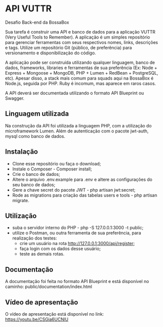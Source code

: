 # API VUTTR

Desafio Back-end da BossaBox

Sua tarefa é construir uma API e banco de dados para a aplicação VUTTR (Very Useful Tools to Remember). A aplicação é um simples repositório para gerenciar ferramentas com seus respectivos nomes, links, descrições e tags. Utilize um repositório Git (público, de preferência) para versionamento e disponibilização do código.

A aplicação pode ser construída utilizando qualquer linguagem, banco de dados, frameworks, libraries e ferramentas de sua preferência (Ex: Node + Express + Mongoose + MongoDB, PHP + Lumen + RedBean + PostgreSQL, etc). Apesar disso, a stack mais comum para squads aqui na BossaBox é Node.js, seguida por PHP. Ruby é incomum, mas aparece em raros casos.

A API deverá ser documentada utilizando o formato API Blueprint ou Swagger.

## Linguagem utilizada

Na construção da API foi utilizada a linguagem PHP, com a utilização do microframework Lumen. Além de autenticação com o pacote jwt-auth, mysql como banco de dados.

## Instalação

- Clone esse repositório ou faça o download;
- Instale o Composer - Composer install;
- Crie o banco de dados;
- Altere o arquivo .env.example para .env e altere as configurações do seu banco de dados;
- Gere a chave secret do pacote JWT - php artisan jwt:secret;
- Rode as migrations para criação das tabelas users e tools - php artisan migrate.

## Utilização

- suba o servidor interno do PHP - php -S 127.0.0.1:3000 -t public;
- utilize o Postman, ou outra ferramenta de sua preferência, para realização dos testes:
    - crie um usuário na rota http://127.0.0.1:3000/api/register;
    - faça login com os dados desse usuário;
    - teste as demais rotas.

## Documentação

A documentação foi feita no formato API Blueprint e está disponível no caminho: public/documentation/index.html

## Vídeo de apresentação

O vídeo de apresentação está disponível no link: https://youtu.be/CSGia6UCNlU
